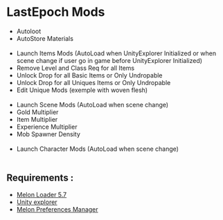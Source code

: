 # LastEpoch Mods
+ Autoloot
+ AutoStore Materials
<br/><br/>
+ Launch Items Mods (AutoLoad when UnityExplorer Initialized or when scene change if user go in game before UnityExplorer Initialized)
+ Remove Level and Class Req for all Items
+ Unlock Drop for all Basic Items or Only Undropable
+ Unlock Drop for all Uniques Items or Only Undropable
+ Edit Unique Mods (exemple with woven flesh)
<br/><br/>
+ Launch Scene Mods (AutoLoad when scene change)
+ Gold Multiplier
+ Item Multiplier
+ Experience Multiplier
+ Mob Spawner Density
<br/><br/>
+ Launch Character Mods (AutoLoad when scene change)
<br/><br/>
## Requirements :
+ [Melon Loader 5.7](https://github.com/LavaGang/MelonLoader)
+ [Unity explorer](https://github.com/sinai-dev/UnityExplorer/)
+ [Melon Preferences Manager](https://github.com/sinai-dev/MelonPreferencesManager)

